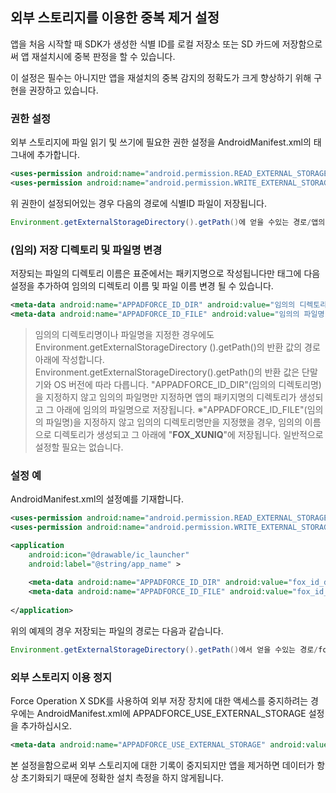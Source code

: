 ## 외부 스토리지를 이용한 중복 제거 설정

앱을 처음 시작할 때 SDK가 생성한 식별 ID를 로컬 저장소 또는 SD 카드에 저장함으로써 앱 재설치시에 중복 판정을 할 수 있습니다.

이 설정은 필수는 아니지만 앱을 재설치의 중복 감지의 정확도가 크게 향상하기 위해 구현을 권장하고 있습니다.

### 권한 설정

외부 스토리지에 파일 읽기 및 쓰기에 필요한 권한 설정을 AndroidManifest.xml의<manifest> 태그내에 추가합니다.

```xml
<uses-permission android:name="android.permission.READ_EXTERNAL_STORAGE" />
<uses-permission android:name="android.permission.WRITE_EXTERNAL_STORAGE" />
```

위 권한이 설정되어있는 경우 다음의 경로에 식별ID 파일이 저장됩니다.

```java
Environment.getExternalStorageDirectory().getPath()에 얻을 수있는 경로/앱의 패키지명/__FOX_XUNIQ__
```

### (임의) 저장 디렉토리 및 파일명 변경

저장되는 파일의 디렉토리 이름은 표준에서는 패키지명으로 작성됩니다만 <application> 태그에 다음 설정을 추가하여 임의의 디렉토리 이름 및 파일 이름 변경 될 수 있습니다.

```xml
<meta-data android:name="APPADFORCE_ID_DIR" android:value="임의의 디렉토리명"/>
<meta-data android:name="APPADFORCE_ID_FILE" android:value="임의의 파일명"/>
```

> 임의의 디렉토리명이나 파일명을 지정한 경우에도 Environment.getExternalStorageDirectory ().getPath()의 반환 값의 경로 아래에 작성합니다. Environment.getExternalStorageDirectory().getPath()의 반환 값은 단말기와 OS 버전에 따라 다릅니다.
> "APPADFORCE_ID_DIR"(임의의 디렉토리명)을 지정하지 않고 임의의 파일명만 지정하면 앱의 패키지명의 디렉토리가 생성되고 그 아래에 임의의 파일명으로 저장됩니다.
> ※"APPADFORCE_ID_FILE"(임의의 파일명)을 지정하지 않고 임의의 디렉토리명만을 지정했을 경우, 임의의 이름으로 디렉토리가 생성되고 그 아래에 "__FOX_XUNIQ__"에 저장됩니다.
일반적으로 설정할 필요는 없습니다.


### 설정 예

AndroidManifest.xml의 설정예를 기재합니다.

```xml
<uses-permission android:name="android.permission.READ_EXTERNAL_STORAGE" />
<uses-permission android:name="android.permission.WRITE_EXTERNAL_STORAGE" />

<application 
	android:icon="@drawable/ic_launcher"
	android:label="@string/app_name" >
	
	<meta-data android:name="APPADFORCE_ID_DIR" android:value="fox_id_dir" />
	<meta-data android:name="APPADFORCE_ID_FILE" android:value="fox_id_file" />
	
</application>
```

위의 예제의 경우 저장되는 파일의 경로는 다음과 같습니다.

```java
Environment.getExternalStorageDirectory().getPath()에서 얻을 수있는 경로/fox_id_dir/fox_id_file
```

### 외부 스토리지 이용 정지

Force Operation X SDK를 사용하여 외부 저장 장치에 대한 액세스를 중지하려는 경우에는 AndroidManifest.xml에 APPADFORCE_USE_EXTERNAL_STORAG​​E 설정을 추가하십시오.

```xml
<meta-data android:name="APPADFORCE_USE_EXTERNAL_STORAGE" android:value="0" />
```

본 설정을함으로써 외부 스토리지에 대한 기록이 중지되지만 앱을 제거하면 데이터가 항상 초기화되기 때문에 정확한 설치 측정을 하지 않게됩니다.